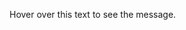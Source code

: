 <p>Hover over <span class="hover-text" 
  onmouseover="this.timeoutId = setTimeout(() => alert('Hello, world!'), 500)" 
  onmouseout="clearTimeout(this.timeoutId)">this text</span> to see the message.</p>